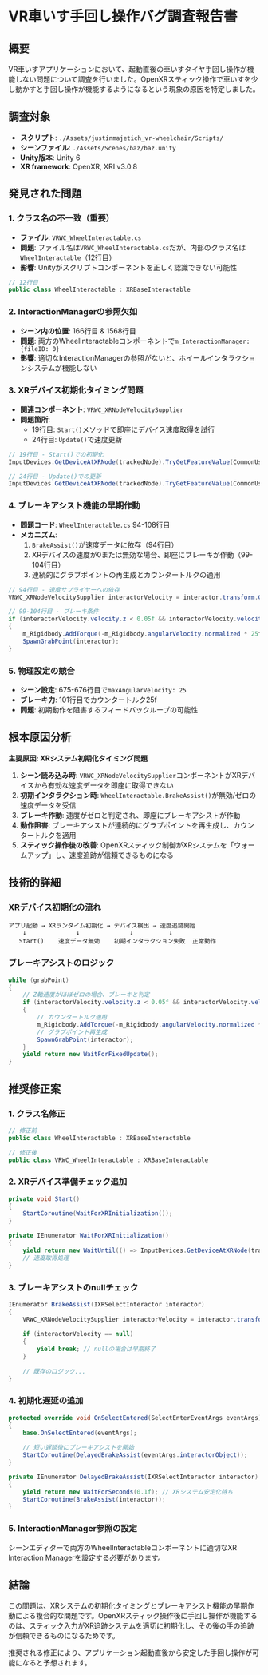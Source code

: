 # VR車いす手回し操作バグ調査報告書

## 概要
VR車いすアプリケーションにおいて、起動直後の車いすタイヤ手回し操作が機能しない問題について調査を行いました。OpenXRスティック操作で車いすを少し動かすと手回し操作が機能するようになるという現象の原因を特定しました。

## 調査対象
- **スクリプト**: `./Assets/justinmajetich_vr-wheelchair/Scripts/`
- **シーンファイル**: `./Assets/Scenes/baz/baz.unity`
- **Unity版本**: Unity 6
- **XR framework**: OpenXR, XRI v3.0.8

## 発見された問題

### 1. **クラス名の不一致（重要）**
- **ファイル**: `VRWC_WheelInteractable.cs`
- **問題**: ファイル名は`VRWC_WheelInteractable.cs`だが、内部のクラス名は`WheelInteractable`（12行目）
- **影響**: Unityがスクリプトコンポーネントを正しく認識できない可能性

```csharp
// 12行目
public class WheelInteractable : XRBaseInteractable
```

### 2. **InteractionManagerの参照欠如**
- **シーン内の位置**: 166行目 & 1568行目
- **問題**: 両方のWheelInteractableコンポーネントで`m_InteractionManager: {fileID: 0}`
- **影響**: 適切なInteractionManagerの参照がないと、ホイールインタラクションシステムが機能しない

### 3. **XRデバイス初期化タイミング問題**
- **関連コンポーネント**: `VRWC_XRNodeVelocitySupplier`
- **問題箇所**: 
  - 19行目: `Start()`メソッドで即座にデバイス速度取得を試行
  - 24行目: `Update()`で速度更新

```csharp
// 19行目 - Start()での初期化
InputDevices.GetDeviceAtXRNode(trackedNode).TryGetFeatureValue(CommonUsages.deviceVelocity, out _velocity);

// 24行目 - Update()での更新
InputDevices.GetDeviceAtXRNode(trackedNode).TryGetFeatureValue(CommonUsages.deviceVelocity, out _velocity);
```

### 4. **ブレーキアシスト機能の早期作動**
- **問題コード**: `WheelInteractable.cs` 94-108行目
- **メカニズム**: 
  1. `BrakeAssist()`が速度データに依存（94行目）
  2. XRデバイスの速度が0または無効な場合、即座にブレーキが作動（99-104行目）
  3. 連続的にグラブポイントの再生成とカウンタートルクの適用

```csharp
// 94行目 - 速度サプライヤーへの依存
VRWC_XRNodeVelocitySupplier interactorVelocity = interactor.transform.GetComponent<VRWC_XRNodeVelocitySupplier>();

// 99-104行目 - ブレーキ条件
if (interactorVelocity.velocity.z < 0.05f && interactorVelocity.velocity.z > -0.05f)
{
    m_Rigidbody.AddTorque(-m_Rigidbody.angularVelocity.normalized * 25f);
    SpawnGrabPoint(interactor);
}
```

### 5. **物理設定の競合**
- **シーン設定**: 675-676行目で`maxAngularVelocity: 25`
- **ブレーキ力**: 101行目でカウンタートルク25f
- **問題**: 初期動作を阻害するフィードバックループの可能性

## 根本原因分析

**主要原因: XRシステム初期化タイミング問題**

1. **シーン読み込み時**: `VRWC_XRNodeVelocitySupplier`コンポーネントがXRデバイスから有効な速度データを即座に取得できない
2. **初期インタラクション時**: `WheelInteractable.BrakeAssist()`が無効/ゼロの速度データを受信
3. **ブレーキ作動**: 速度がゼロと判定され、即座にブレーキアシストが作動
4. **動作阻害**: ブレーキアシストが連続的にグラブポイントを再生成し、カウンタートルクを適用
5. **スティック操作後の改善**: OpenXRスティック制御がXRシステムを「ウォームアップ」し、速度追跡が信頼できるものになる

## 技術的詳細

### XRデバイス初期化の流れ
```
アプリ起動 → XRランタイム初期化 → デバイス検出 → 速度追跡開始
    ↓              ↓              ↓          ↓
   Start()    速度データ無効    初期インタラクション失敗  正常動作
```

### ブレーキアシストのロジック
```csharp
while (grabPoint)
{
    // Z軸速度がほぼゼロの場合、ブレーキと判定
    if (interactorVelocity.velocity.z < 0.05f && interactorVelocity.velocity.z > -0.05f)
    {
        // カウンタートルク適用
        m_Rigidbody.AddTorque(-m_Rigidbody.angularVelocity.normalized * 25f);
        // グラブポイント再生成
        SpawnGrabPoint(interactor);
    }
    yield return new WaitForFixedUpdate();
}
```

## 推奨修正案

### 1. **クラス名修正**
```csharp
// 修正前
public class WheelInteractable : XRBaseInteractable

// 修正後
public class VRWC_WheelInteractable : XRBaseInteractable
```

### 2. **XRデバイス準備チェック追加**
```csharp
private void Start()
{
    StartCoroutine(WaitForXRInitialization());
}

private IEnumerator WaitForXRInitialization()
{
    yield return new WaitUntil(() => InputDevices.GetDeviceAtXRNode(trackedNode).isValid);
    // 速度取得処理
}
```

### 3. **ブレーキアシストのnullチェック**
```csharp
IEnumerator BrakeAssist(IXRSelectInteractor interactor)
{
    VRWC_XRNodeVelocitySupplier interactorVelocity = interactor.transform.GetComponent<VRWC_XRNodeVelocitySupplier>();
    
    if (interactorVelocity == null)
    {
        yield break; // nullの場合は早期終了
    }
    
    // 既存のロジック...
}
```

### 4. **初期化遅延の追加**
```csharp
protected override void OnSelectEntered(SelectEnterEventArgs eventArgs)
{
    base.OnSelectEntered(eventArgs);
    
    // 短い遅延後にブレーキアシストを開始
    StartCoroutine(DelayedBrakeAssist(eventArgs.interactorObject));
}

private IEnumerator DelayedBrakeAssist(IXRSelectInteractor interactor)
{
    yield return new WaitForSeconds(0.1f); // XRシステム安定化待ち
    StartCoroutine(BrakeAssist(interactor));
}
```

### 5. **InteractionManager参照の設定**
シーンエディターで両方のWheelInteractableコンポーネントに適切なXR Interaction Managerを設定する必要があります。

## 結論

この問題は、XRシステムの初期化タイミングとブレーキアシスト機能の早期作動による複合的な問題です。OpenXRスティック操作後に手回し操作が機能するのは、スティック入力がXR追跡システムを適切に初期化し、その後の手の追跡が信頼できるものになるためです。

推奨される修正により、アプリケーション起動直後から安定した手回し操作が可能になると予想されます。